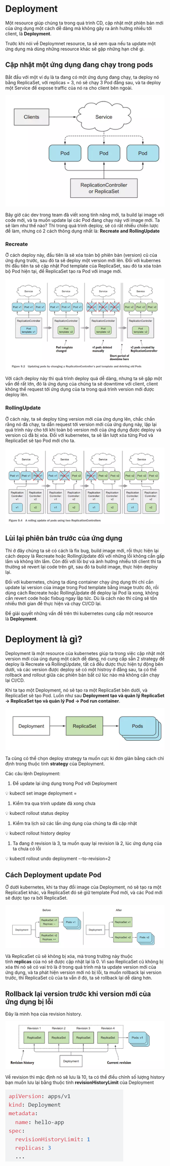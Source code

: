 # Deployment

Một resource giúp chúng ta trong quá trình CD, cập nhật một phiên bản mới của ứng dụng một cách dễ dàng mà không gây ra ảnh hưởng nhiều tới client, là **Deployment**.

Trước khi nói về Deploymnet resource, ta sẽ xem qua nếu ta update một ứng dụng mà dùng những resource khác sẽ gặp những hạn chế gì.

## **Cập nhật một ứng dụng đang chạy trong pods**

Bắt đầu với một ví dụ là ta đang có một ứng dụng đang chạy, ta deploy nó bằng ReplicaSet, với replicas = 3, nó sẽ chạy 3 Pod đằng sau, và ta deploy một Service để expose traffic của nó ra cho client bên ngoài.

![Untitled](Deployment%20c1ab64ef3f3144e7a2be3e19e488ef87/Untitled.png)

Bây giờ các dev trong team đã viết xong tính năng mới, ta build lại image với code mới, và ta muốn update lại các Pod đang chạy này với image mới. Ta sẽ làm như thế nào? Thì trong quá trình deploy, sẽ có rất nhiều chiến lược để làm, nhưng có 2 cách thông dụng nhất là: **Recreate and RollingUpdate**

### **Recreate**

Ở cách deploy này, đầu tiên là sẽ xóa toàn bộ phiên bản (version) cũ của ứng dụng trước, sau đó ta sẽ deploy một version mới lên. Đối với kubernes thì đầu tiên ta sẽ cập nhật Pod template của ReplicaSet, sau đó ta xóa toàn bộ Pod hiện tại, để ReplicaSet tạo ra Pod với image mới.

![Untitled](Deployment%20c1ab64ef3f3144e7a2be3e19e488ef87/Untitled%201.png)

Với cách deploy này thì quá trình deploy quá dễ dàng, nhưng ta sẽ gặp một vấn đề rất lớn, đó là ứng dụng của chúng ta sẽ downtime với client, client không thể request tới ứng dụng của ta trong quá trình version mới được deploy lên.

### **RollingUpdate**

Ở cách này, ta sẽ deploy từng version mới của ứng dụng lên, chắc chắn rằng nó đã chạy, ta dẫn request tới version mới của ứng dụng này, lặp lại quá trình này cho tới khi toàn bộ version mới của ứng dụng được deploy và version cũ đã bị xóa. Đối với kubernetes, ta sẽ lần lượt xóa từng Pod và ReplicaSet sẽ tạo Pod mới cho ta.

![Untitled](Deployment%20c1ab64ef3f3144e7a2be3e19e488ef87/Untitled%202.png)

## **Lùi lại phiên bản trước của ứng dụng**

Thì ở đây chúng ta sẽ có cách là fix bug, build image mới, rồi thực hiện lại cách depoy là Recreate hoặc RollingUpdate đối với những lỗi không cần gấp lắm và không lớn lắm. Còn đối với lỗi bự và ảnh hưởng nhiều tới client thì ta thường sẽ revert lại code trên git, sau đó ta build image, thực hiện deploy lại.

Đối với kubernetes, chúng ta dùng container chạy ứng dụng thì chỉ cần update lại version của image trong Pod template bằng image trước đó, rồi dùng cách Recreate hoặc RollingUpdate để deploy lại Pod là xong, không cần revert code hoặc fixbug ngay lập tức. Dù là cách nào thì cũng sẽ tốn nhiều thời gian để thực hiện và chạy CI/CD lại.

Để giải quyết những vấn đề trên thì kubernetes cung cấp một resource là **Deployment**.

# **Deployment là gì?**

Deployment là một resource của kubernetes giúp ta trong việc cập nhật một version mới của úng dụng một cách dễ dàng, nó cung cấp sẵn 2 strategy để deploy là Recreate và RollingUpdate, tất cả đều được thực hiện tự động bên dưới, và các version được deploy sẽ có một histroy ở đằng sau, ta có thể rollback and rollout giữa các phiên bản bất cứ lúc nào mà không cần chạy lại CI/CD.

Khi ta tạo một Deployment, nó sẽ tạo ra một ReplicaSet bên dưới, và ReplicaSet sẽ tạo Pod. Luồn như sau **Deployment tạo và quản lý ReplicaSet -> ReplicaSet tạo và quản lý Pod -> Pod run container**.

![Untitled](Deployment%20c1ab64ef3f3144e7a2be3e19e488ef87/Untitled%203.png)

Ta cũng có thể chọn deploy strategy ta muốn cực kì đơn giản bằng cách chỉ định trong thuộc tính **strategy** của Deployment.

Các câu lệnh Deployment:

1. Để update lại ứng dụng trong Pod với Deployment

<aside>
💡 kubectl set image deployment <deployment-name> <container-name>=<new-image>

</aside>

1. Kiểm tra qua trình update đã xong chưa

<aside>
💡 kubectl rollout status deploy <deployment-name>

</aside>

1. Kiểm tra lịch sử các lần ứng dụng của chúng ta đã cập nhật

<aside>
💡 kubectl rollout history deploy <deployment-name>

</aside>

1. Ta đang ở revision là 3, ta muốn quay lại revision là 2, lúc ứng dụng của ta chưa có lỗi

<aside>
💡 kubectl rollout undo deployment <deployment-name> --to-revision=2

</aside>

## **Cách Deployment update Pod**

Ở dưới kubernetes, khi ta thay đổi image của Deployment, nó sẽ tạo ra một ReplicaSet khác, và ReplicaSet đó sẽ giữ template Pod mới, và các Pod mới sẽ được tạo ra bởi ReplicaSet.

![Untitled](Deployment%20c1ab64ef3f3144e7a2be3e19e488ef87/Untitled%204.png)

Và ReplicaSet cũ sẽ không bị xóa, mà trong trường này thuộc tính **replicas** của nó sẽ được cập nhật lại là 0. Vì sao ReplicaSet cũ không bị xóa thì nó sẽ có vai trò là ở trong quá trình mà ta update version mới của ứng dụng, và ta phát hiện version mới nó bị lỗi, ta muốn rollback lại version trước, thì ReplicaSet cũ của ta vẫn ở đó, ta sẽ rollback lại dễ dàng hơn.

## **Rollback lại version trước khi version mới của ứng dụng bị lỗi**

Đây là minh họa của revision history.

![Untitled](Deployment%20c1ab64ef3f3144e7a2be3e19e488ef87/Untitled%205.png)

Về revision thì mặc định nó sẽ lưu là 10, ta có thể điều chỉnh số lượng history bạn muốn lưu lại bằng thuộc tính **revisionHistoryLimit** của Deployment

![Untitled](Deployment%20c1ab64ef3f3144e7a2be3e19e488ef87/Untitled%206.png)